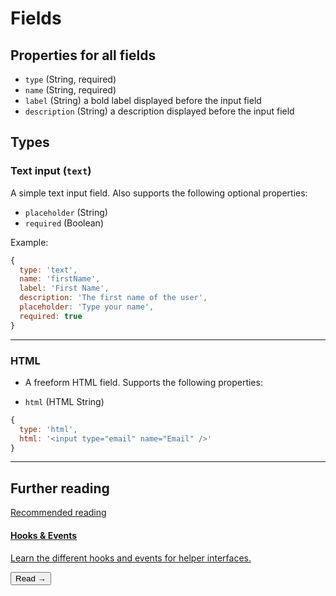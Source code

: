 # Fields

## Properties for all fields

- `type` (String, required)
- `name` (String, required)
- `label` (String) a bold label displayed before the input field
- `description` (String) a description displayed before the input field

## Types

### Text input (`text`)

A simple text input field. Also supports the following optional properties:

- `placeholder` (String)
- `required` (Boolean)

Example:

```js
{
  type: 'text',
  name: 'firstName',
  label: 'First Name',
  description: 'The first name of the user',
  placeholder: 'Type your name',
  required: true
}
```

---

### HTML

- A freeform HTML field. Supports the following properties:

- `html` (HTML String)

```js
{
  type: 'html',
  html: '<input type="email" name="Email" />'
}
```

---

## Further reading

<section class="blocks alt">
  <a class="bl two" href="interface-hooks.html">
    <div>
      <span class="pin">Recommended reading</span>
      <h4>Hooks &amp; Events</h4>
      <p>Learn the different hooks and events for helper interfaces.</p>
      <button>Read &rarr;</button>
    </div>
  </a>
</section>